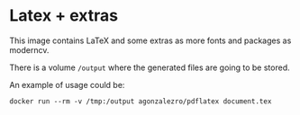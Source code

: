 Latex + extras
==============

This image contains LaTeX and some extras as more fonts and packages as
moderncv.

There is a volume `/output` where the generated files are going to be stored.

An example of usage could be:

    docker run --rm -v /tmp:/output agonzalezro/pdflatex document.tex
